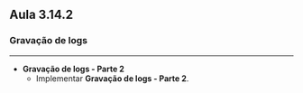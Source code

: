 ## Aula 3.14.2
### Gravação de logs
---
- **Gravação de logs - Parte 2**
	- Implementar **Gravação de logs - Parte 2**.